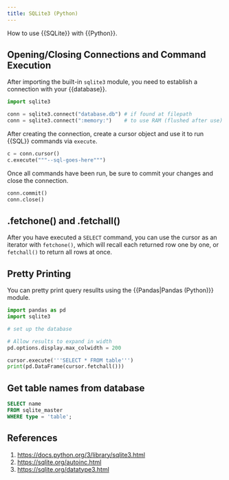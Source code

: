 ```yaml
---
title: SQLite3 (Python)
---
```


How to use {{SQLite}} with {{Python}}.

## Opening/Closing Connections and Command Execution

After importing the built-in `sqlite3` module, you need to establish a connection with your {{database}}. 

```python
import sqlite3

conn = sqlite3.connect("database.db") # if found at filepath
conn = sqlite3.connect(":memory:")    # to use RAM (flushed after use)
```

After creating the connection, create a cursor object and use it to run {{SQL}} commands via `execute`.

```python
c = conn.cursor()
c.execute("""--sql-goes-here""")
```

Once all commands have been run, be sure to commit your changes and close the connection.

```python
conn.commit()
conn.close()
```

## .fetchone() and .fetchall()

After you have executed a `SELECT` command, you can use the cursor as an iterator with `fetchone()`, which will recall each returned row one by one, or `fetchall()` to return all rows at once.

## Pretty Printing

You can pretty print query resullts using the {{Pandas|Pandas (Python)}} module.

```python
import pandas as pd
import sqlite3

# set up the database

# Allow results to expand in width
pd.options.display.max_colwidth = 200

cursor.execute('''SELECT * FROM table''')
print(pd.DataFrame(cursor.fetchall()))
```

## Get table names from database

```sql
SELECT name 
FROM sqlite_master 
WHERE type = 'table';
```

## References

1. https://docs.python.org/3/library/sqlite3.html
2. https://sqlite.org/autoinc.html
3. https://sqlite.org/datatype3.html